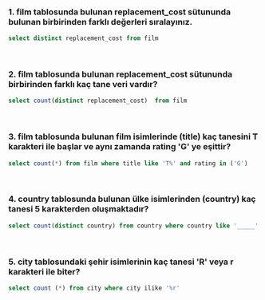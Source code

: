 ### 1. film tablosunda bulunan replacement_cost sütununda bulunan birbirinden farklı değerleri sıralayınız.
```sql
select distinct replacement_cost from film
```
<br>

### 2. film tablosunda bulunan replacement_cost sütununda birbirinden farklı kaç tane veri vardır?
```sql
select count(distinct replacement_cost)  from film
```
<br>

### 3. film tablosunda bulunan film isimlerinde (title) kaç tanesini T karakteri ile başlar ve aynı zamanda rating 'G' ye eşittir?
```sql
select count(*) from film where title like 'T%' and rating in ('G')
```
<br>

### 4. country tablosunda bulunan ülke isimlerinden (country) kaç tanesi 5 karakterden oluşmaktadır?
```sql
select count(distinct country) from country where country like '_____' 
```
<br>

### 5. city tablosundaki şehir isimlerinin kaç tanesi 'R' veya r karakteri ile biter?
```sql
select count (*) from city where city ilike '%r'
```
